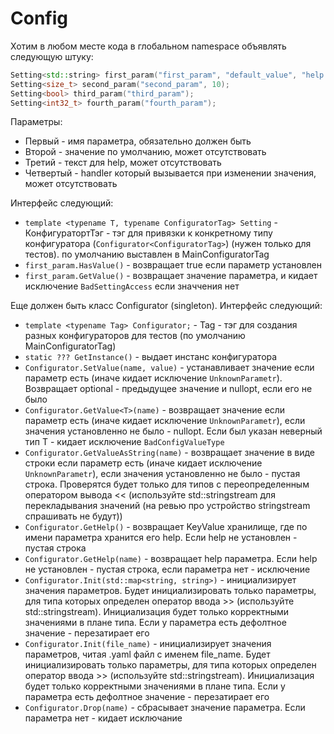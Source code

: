 # Config

Хотим в любом месте кода в глобальном namespace объявлять следующую штуку:

```c++
Setting<std::string> first_param("first_param", "default_value", "help text", [](const std::string& value) {})
Setting<size_t> second_param("second_param", 10);
Setting<bool> third_param("third_param");
Setting<int32_t> fourth_param("fourth_param");
```

Параметры:

- Первый - имя параметра, обязательно должен быть
- Второй - значение по умолчанию, может отсутствовать
- Третий - текст для help, может отсутствовать
- Четвертый - handler который вызывается при изменении значения, может отсутствовать

Интерфейс следующий:
- ```template <typename T, typename ConfiguratorTag> Setting``` - КонфигуратортТэг - тэг для привязки к конкретному типу конфигуратора (```Configurator<ConfiguratorTag>```) (нужен только для тестов). по умолчанию выставлен в MainConfiguratorTag
- ```first_param.HasValue()``` - возвращает true если параметр установлен
- ```first_param.GetValue()``` - возвращает значение параметра, и кидает исключение ```BadSettingAccess``` если значчения нет

Еще должен быть класс Configurator (singleton). Интерфейс следующий:

- ```template <typename Tag> Configurator;``` - Tag - тэг для создания разных конфигураторов для тестов (по умолчанию MainConfiguratorTag)
- ```static ??? GetInstance()``` - выдает инстанс конфигуратора
- ```Configurator.SetValue(name, value)``` - устанавливает значение если параметр есть (иначе кидает исключение ```UnknownParametr```). Возвращает optional<T> - предыдущее значение и nullopt, если его не было
- ```Configurator.GetValue<T>(name)``` - возвращает значение если параметр есть (иначе кидает исключение ```UnknownParametr```), если значения установленно не было - nullopt. Если был указан неверный тип T - кидает исключение ```BadConfigValueType```
- ```Configurator.GetValueAsString(name)``` - возвращает значение в виде строки если параметр есть (иначе кидает исключение ```UnknownParametr```), если значения установленно не было - пустая строка. Проверятся будет только для типов с переопределенным оператором вывода << (используйте std::stringstream для перекладывания значений (на ревью про устройство stringstream спрашивать не будут))
- ```Configurator.GetHelp()``` - возвращает KeyValue хранилище, где по имени параметра хранится его help. Если help не установлен - пустая строка
- ```Configurator.GetHelp(name)``` - возвращает help параметра. Если help не установлен - пустая строка, если параметра нет - исключение
- ```Configurator.Init(std::map<string, string>)``` - инициализирует значения параметров. Будет инициализировать только параметры, для типа которых определен оператор ввода >> (используйте std::stringstream). Инициализация будет только корректными значениями в плане типа. Если у параметра есть дефолтное значение - перезатирает его
- ```Configurator.Init(file_name)``` - инициализирует значения параметров, читая .yaml файл с именем file_name. Будет инициализировать только параметры, для типа которых определен оператор ввода >> (используйте std::stringstream). Инициализация будет только корректными значениями в плане типа. Если у параметра есть дефолтное значение - перезатирает его
- ```Configurator.Drop(name)``` - сбрасывает значение параметра. Если параметра нет - кидает исключание
